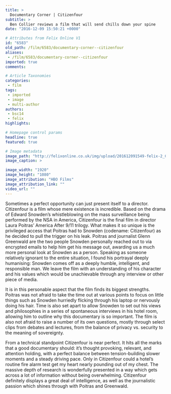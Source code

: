 ```yaml
---
title: >
  Documentary Corner | Citizenfour
subtitle: >
  Ben Collier reviews a film that will send chills down your spine
date: "2016-12-09 15:50:21 +0000"

# Attributes from Felix Online V1
id: "6583"
old_path: /film/6583/documentary-corner--citizenfour
aliases:
 - /film/6583/documentary-corner--citizenfour
imported: true
comments:

# Article Taxonomies
categories:
 - film
tags:
 - imported
 - image
 - multi-author
authors:
 - bsc14
 - felix
highlights:

# Homepage control params
headline: true
featured: true

# Image metadata
image_path: "http://felixonline.co.uk/img/upload/201612091549-felix-2_CITIZENFOUR.jpg"
image_caption: >

image_width: "1920"
image_height: "1080"
image_attribution: "HBO Films"
image_attribution_link: ""
video_url: ""
---
```


Sometimes a perfect opportunity can just present itself to a director. Citizenfour is a film whose mere existence is incredible. Based on the drama of Edward Snowden’s whistleblowing on the mass surveillance being performed by the NSA in America, Citizenfour is the final film in director Laura Poitras’ America After 9/11 trilogy. What makes it so unique is the privileged access that Poitras had to Snowden (codename: Citizenfour) as he decided to pull the trigger on his leak. Poitras and journalist Glenn Greenwald are the two people Snowden personally reached out to via encrypted emails to help him get his message out, awarding us a much more personal look at Snowden as a person. Speaking as someone relatively ignorant to the entire situation, I found his portrayal deeply humanising: Snowden comes off as a deeply humble, intelligent, and responsible man. We leave the film with an understanding of his character and his values which would be unachievable through any interview or other piece of media.

It is in this personable aspect that the film finds its biggest strengths. Poitras was not afraid to take the time out at various points to focus on little things such as Snowden hurriedly flicking through his laptop or nervously doing his hair. Time is also set apart to allow Snowden to set out his views and philosophies in a series of spontaneous interviews in his hotel room, allowing him to outline why this documentary is so important. The film is also not afraid to raise a number of its own questions, mostly through select clips from debates and lectures, from the balance of privacy vs. security to the meaning of sovereignty.

From a technical standpoint Citizenfour is near perfect. It hits all the marks that a good documentary should: it’s thought provoking, relevant, and attention holding, with a perfect balance between tension-building slower moments and a steady driving pace. Only in Citizenfour could a hotel’s routine fire alarm test get my heart nearly pounding out of my chest. The massive depth of research is wonderfully presented in a way which gets across a lot of information without being overwhelming. Citizenfour definitely displays a great deal of intelligence, as well as the journalistic passion which shines through with Poitras and Greenwald.
